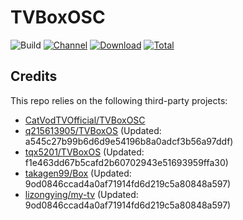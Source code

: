 # TVBoxOSC

![Build](https://shields.io/github/actions/workflow/status/tqx5201/TVBoxOSC/test.yml?branch=master&logo=github&label=Build)
[![Channel](https://img.shields.io/badge/Follow-Telegram-blue.svg?logo=telegram)](https://t.me/TVBoxOSC)
[![Download](https://img.shields.io/github/v/release/tqx5201/TVBoxOSC?color=orange&logoColor=orange&label=Download&logo=DocuSign)](https://github.com/tqx5201/TVBoxOSC/releases/latest) 
[![Total](https://shields.io/github/downloads/tqx5201/TVBoxOSC/total?logo=Bookmeter&label=Counts&logoColor=yellow&color=yellow)](https://github.com/tqx5201/TVBoxOSC/releases)

## Credits
This repo relies on the following third-party projects:
- [CatVodTVOfficial/TVBoxOSC](https://github.com/CatVodTVOfficial/TVBoxOSC)
- [q215613905/TVBoxOS](https://github.com/q215613905/TVBoxOS) (Updated: a545c27b99b6d6d9e54196b8a0adcf3b56a97ddf)
- [tqx5201/TVBoxOS](https://github.com/tqx5201/TVBoxOS) (Updated: f1e463dd67b5cafd2b60702943e51693959ffa30)
- [takagen99/Box](https://github.com/takagen99/Box) (Updated: 9od0846ccad4a0af71914fd6d219c5a80848a597)
- [lizongying/my-tv](https://github.com/lizongying/my-tv) (Updated: 9od0846ccad4a0af71914fd6d219c5a80848a597)
